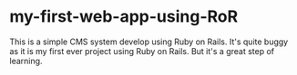 # my-first-web-app-using-RoR
This is a simple CMS system develop using Ruby on Rails. It's quite buggy as it is my first ever project using Ruby on Rails. But it's a great step of learning.
